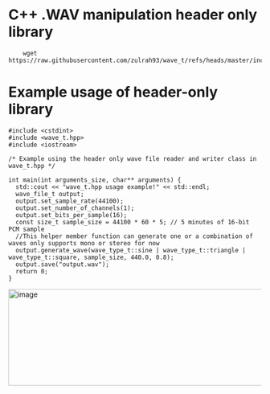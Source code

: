 # C++ .WAV manipulation header only library

```
    wget https://raw.githubusercontent.com/zulrah93/wave_t/refs/heads/master/include/wave_t.hpp
```
# Example usage of header-only library

```
#include <cstdint>
#include <wave_t.hpp>
#include <iostream>

/* Example using the header only wave file reader and writer class in wave_t.hpp */

int main(int arguments_size, char** arguments) {
  std::cout << "wave_t.hpp usage example!" << std::endl;
  wave_file_t output;
  output.set_sample_rate(44100);
  output.set_number_of_channels(1);
  output.set_bits_per_sample(16);
  const size_t sample_size = 44100 * 60 * 5; // 5 minutes of 16-bit PCM sample
  //This helper member function can generate one or a combination of waves only supports mono or stereo for now 
  output.generate_wave(wave_type_t::sine | wave_type_t::triangle | wave_type_t::square, sample_size, 440.0, 0.8);
  output.save("output.wav");
  return 0;
}
```

<img width="2270" height="192" alt="image" src="https://github.com/user-attachments/assets/f1cfc5ed-07e7-43fe-a8c6-7c411880c1f8" />
